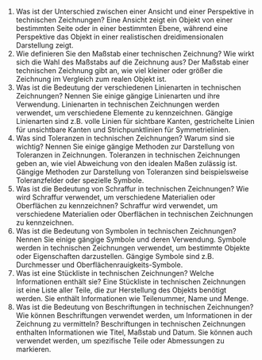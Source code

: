  1. Was ist der Unterschied zwischen einer Ansicht und einer Perspektive in technischen Zeichnungen?
      Eine Ansicht zeigt ein Objekt von einer bestimmten Seite oder in einer bestimmten Ebene, während eine Perspektive das Objekt in einer realistischen dreidimensionalen Darstellung zeigt.
 2. Wie definieren Sie den Maßstab einer technischen Zeichnung? Wie wirkt sich die Wahl des Maßstabs auf die Zeichnung aus?
    Der Maßstab einer technischen Zeichnung gibt an, wie viel kleiner oder größer die Zeichnung im Vergleich zum realen Objekt ist.
3. Was ist die Bedeutung der verschiedenen Linienarten in technischen Zeichnungen? Nennen Sie einige gängige Linienarten und ihre Verwendung.
    Linienarten in technischen Zeichnungen werden verwendet, um verschiedene Elemente zu kennzeichnen. Gängige Linienarten sind z.B. volle Linien für sichtbare Kanten, gestrichelte Linien für unsichtbare Kanten und Strichpunktlinien für Symmetrielinien. 
4. Was sind Toleranzen in technischen Zeichnungen? Warum sind sie wichtig? Nennen Sie einige gängige Methoden zur Darstellung von Toleranzen in Zeichnungen.
    Toleranzen in technischen Zeichnungen geben an, wie viel Abweichung von den idealen Maßen zulässig ist.
    Gängige Methoden zur Darstellung von Toleranzen sind beispielsweise Toleranzfelder oder spezielle Symbole.
5. Was ist die Bedeutung von Schraffur in technischen Zeichnungen? Wie wird Schraffur verwendet, um verschiedene Materialien oder Oberflächen zu kennzeichnen?
    Schraffur wird verwendet, um verschiedene Materialien oder Oberflächen in technischen Zeichnungen zu kennzeichnen.
 6. Was ist die Bedeutung von Symbolen in technischen Zeichnungen? Nennen Sie einige gängige Symbole und deren Verwendung.
    Symbole werden in technischen Zeichnungen verwendet, um bestimmte Objekte oder Eigenschaften darzustellen. Gängige Symbole sind z.B. Durchmesser und Oberflächenrauigkeits-Symbole. 
7. Was ist eine Stückliste in technischen Zeichnungen? Welche Informationen enthält sie?
     Eine Stückliste in technischen Zeichnungen ist eine Liste aller Teile, die zur Herstellung des Objekts benötigt werden. Sie enthält Informationen wie Teilenummer, Name und Menge.
8. Was ist die Bedeutung von Beschriftungen in technischen Zeichnungen? Wie können Beschriftungen verwendet werden, um Informationen in der Zeichnung zu vermitteln?
	Beschriftungen in technischen Zeichnungen enthalten Informationen wie Titel, Maßstab und Datum. Sie können auch verwendet werden, um spezifische Teile oder Abmessungen zu markieren. 